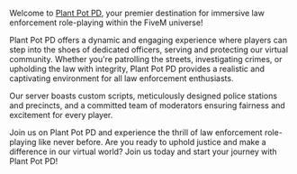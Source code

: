 Welcome to [Plant Pot PD](https://servers.fivem.net/servers/detail/yzljyj), your premier destination for immersive law enforcement role-playing within the FiveM universe!

Plant Pot PD offers a dynamic and engaging experience where players can step into the shoes of dedicated officers, serving and protecting our virtual community. Whether you're patrolling the streets, investigating crimes, or upholding the law with integrity, Plant Pot PD provides a realistic and captivating environment for all law enforcement enthusiasts.

Our server boasts custom scripts, meticulously designed police stations and precincts, and a committed team of moderators ensuring fairness and excitement for every player.

Join us on Plant Pot PD and experience the thrill of law enforcement role-playing like never before. Are you ready to uphold justice and make a difference in our virtual world? Join us today and start your journey with Plant Pot PD!
